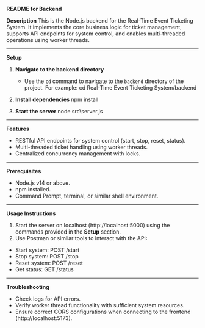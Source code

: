 **README for Backend**

**Description**
This is the Node.js backend for the Real-Time Event Ticketing System. It implements the core business logic for ticket management, supports API endpoints for system control, and enables multi-threaded operations using worker threads.

---

**Setup**
1. **Navigate to the backend directory**
    - Use the `cd` command to navigate to the `backend` directory 
    of the project. For example:
        cd Real-Time Event Ticketing System/backend

2. **Install dependencies**
    npm install

3. **Start the server**
    node src\server.js

---

**Features**
- RESTful API endpoints for system control (start, stop, reset, status).
- Multi-threaded ticket handling using worker threads.
- Centralized concurrency management with locks.

---

**Prerequisites**
- Node.js v14 or above.
- npm installed.
- Command Prompt, terminal, or similar shell environment.

---

**Usage Instructions**
1. Start the server on localhost (http://localhost:5000) using the commands provided in the
**Setup** section.
2. Use Postman or similar tools to interact with the API:
- Start system: POST /start
- Stop system: POST /stop
- Reset system: POST /reset
- Get status: GET /status

---

**Troubleshooting**
- Check logs for API errors.
- Verify worker thread functionality with sufficient system resources.
- Ensure correct CORS configurations when connecting to the frontend (http://localhost:5173).